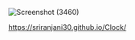 ![Screenshot (3460)](https://github.com/user-attachments/assets/268bae15-e9bc-472a-9bac-941907e1a492)

https://sriranjani30.github.io/Clock/
